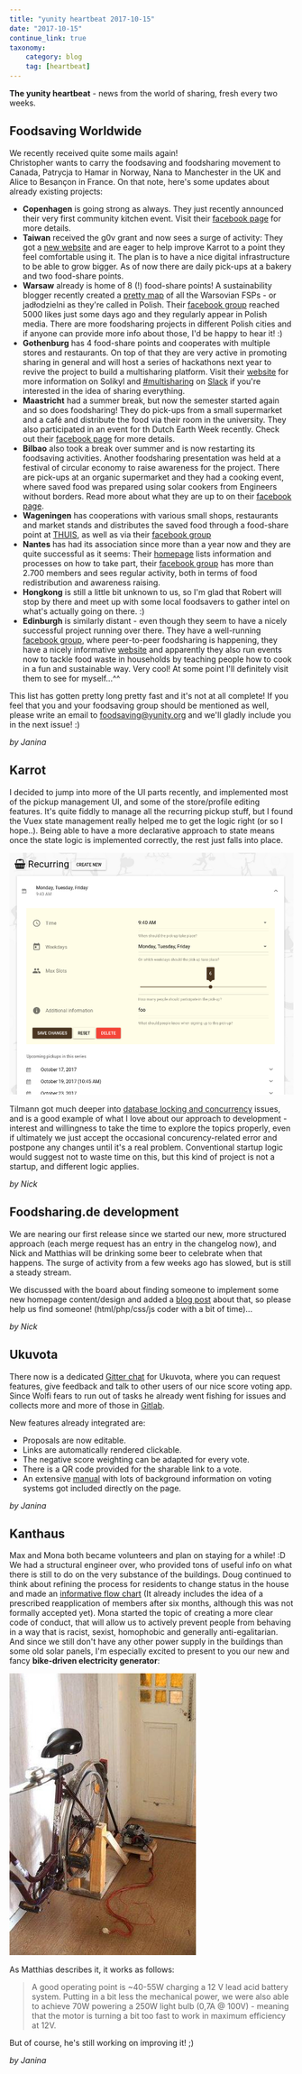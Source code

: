 ```yaml
---
title: "yunity heartbeat 2017-10-15"
date: "2017-10-15"
continue_link: true
taxonomy:
    category: blog
    tag: [heartbeat]
---
```


**The yunity heartbeat** - news from the world of sharing, fresh every two weeks.

## Foodsaving Worldwide
We recently received quite some mails again! <br>
Christopher wants to carry the foodsaving and foodsharing movement to Canada, Patrycja to Hamar in Norway, Nana to Manchester in the UK and Alice to Besançon in France. On that note, here's some updates about already existing projects:
- **Copenhagen** is going strong as always. They just recently announced their very first community kitchen event. Visit their [facebook page](https://www.facebook.com/FoodsharingCopenhagen) for more details.
- **Taiwan** received the g0v grant and now sees a surge of activity: They got a [new website](http://foodsharing.tw/) and are eager to help improve Karrot to a point they feel comfortable using it. The plan is to have a nice digital infrastructure to be able to grow bigger. As of now there are daily pick-ups at a bakery and two food-share points.
- **Warsaw** already is home of 8 (!) food-share points! A sustainability blogger recently created a [pretty map](http://www.nanowosmieci.pl/wp-content/uploads/2017/10/jad%C5%82odzielnie-warszawa_ulotka.jpg) of all the Warsovian FSPs - or jadłodzielni as they're called in Polish. Their [facebook group](https://www.facebook.com/FoodsharingWarszawa/) reached 5000 likes just some days ago and they regularly appear in Polish media. There are more foodsharing projects in different Polish cities and if anyone can provide more info about those, I'd be happy to hear it! :)
- **Gothenburg** has 4 food-share points and cooperates with multiple stores and restaurants. On top of that they are very active in promoting sharing in general and will host a series of hackathons next year to revive the project to build a multisharing platform. Visit their [website](http://solikyl.se/about/) for more information on Solikyl and [#multisharing](https://yunity.slack.com/messages/C5FFR125V/) on [Slack](https://slackin.yunity.org) if you're interested in the idea of sharing everything.
- **Maastricht** had a summer break, but now the semester started again and so does foodsharing! They do pick-ups from a small supermarket and a café and distribute the food via their room in the university. They also participated in an event for th Dutch Earth Week recently. Check out their [facebook page](https://www.facebook.com/FoodSharingMaastricht/) for more details.
- **Bilbao** also took a break over summer and is now restarting its foodsaving activities. Another foodsharing presentation was held at a festival of circular economy to raise awareness for the project. There are pick-ups at an organic supermarket and they had a cooking event, where saved food was prepared using solar cookers from Engineers without borders. Read more about what they are up to on their [facebook page](https://www.facebook.com/groups/1853289058224368/).
- **Wageningen** has cooperations with various small shops, restaurants and market stands and distributes the saved food through a food-share point at [THUIS](http://thuiswageningen.nl/), as well as via their [facebook group](https://www.facebook.com/groups/657511510960713/)
- **Nantes** has had its association since more than a year now and they are quite successful as it seems: Their [homepage](http://assodlc.wixsite.com/assodlc) lists information and processes on how to take part, their [facebook group](https://www.facebook.com/groups/DLC.association/) has more than 2.700 members and sees regular activity, both in terms of food redistribution and awareness raising.
- **Hongkong** is still a little bit unknown to us, so I'm glad that Robert will stop by there and meet up with some local foodsavers to gather intel on what's actually going on there. :)
- **Edinburgh** is similarly distant - even though they seem to have a nicely successful project running over there. They have a well-running [facebook group](https://www.facebook.com/groups/foodsharingedinburgh/), where peer-to-peer foodsharing is happening, they have a nicely informative [website](www.foodsharing.scot/) and apparently they also run events now to tackle food waste in households by teaching people how to cook in a fun and sustainable way. Very cool! At some point I'll definitely visit them to see for myself...^^

This list has gotten pretty long pretty fast and it's not at all complete! If you feel that you and your foodsaving group should be mentioned as well, please write an email to foodsaving@yunity.org and we'll gladly include you in the next issue! :)

_by Janina_

## Karrot

I decided to jump into more of the UI parts recently, and implemented most of the pickup management UI, and some of the store/profile editing features. It's quite fiddly to manage all the recurring pickup stuff, but I found the Vuex state management really helped me to get the logic right (or so I hope..). Being able to have a more declarative approach to state means once the state logic is implemented correctly, the rest just falls into place.

![](pickup-management.png)

Tilmann got much deeper into [database locking and concurrency](https://github.com/yunity/karrot-backend/issues/409) issues, and is a good example of what I love about our approach to development - interest and willingness to take the time to explore the topics properly, even if ultimately we just accept the occasional concurency-related error and postpone any changes until it's a real problem. Conventional startup logic would suggest not to waste time on this, but this kind of project is not a startup, and different logic applies.

_by Nick_

## Foodsharing.de development

We are nearing our first release since we started our new, more structured approach (each merge request has an entry in the changelog now), and Nick and Matthias will be drinking some beer to celebrate when that happens. The surge of activity from a few weeks ago has slowed, but is still a steady stream.

We discussed with the board about finding someone to implement some new homepage content/design and added a [blog post](https://devblog.foodsharing.de/2017/10/15/we-need-your-help.html) about that, so please help us find someone! (html/php/css/js coder with a bit of time)...

_by Nick_

## Ukuvota
There now is a dedicated [Gitter chat](https://gitter.im/ukuvota/Lobby) for Ukuvota, where you can request features, give feedback and talk to other users of our nice score voting app. Since Wolfi fears to run out of tasks he already went fishing for issues and collects more and more of those in [Gitlab](https://gitlab.com/yunity/ukuvota/issues).

New features already integrated are:
- Proposals are now editable.
- Links are automatically rendered clickable.
- The negative score weighting can be adapted for every vote.
- There is a QR code provided for the sharable link to a vote.
- An extensive [manual](https://staging.ukuvota.world/#/manual) with lots of background information on voting systems got included directly on the page.

_by Janina_

## Kanthaus
Max and Mona both became volunteers and plan on staying for a while! :D <br>
We had a structural engineer over, who provided tons of useful info on what there is still to do on the very substance of the buildings. Doug continued to think about refining the process for residents to change status in the house and made an [informative flow chart](https://user-images.githubusercontent.com/17573771/31617483-a2272784-b28f-11e7-9ed6-e1731eac503e.png) (It already includes the idea of a prescribed reapplication of members after six months, although this was not formally accepted yet). Mona started the topic of creating a more clear code of conduct, that will allow us to actively prevent people from behaving in a way that is racist, sexist, homophobic and generally anti-egalitarian. And since we still don't have any other power supply in the buildings than some old solar panels, I'm especially excited to present to you our new and fancy **bike-driven electricity generator**:

![](bikepower.jpg)

As Matthias describes it, it works as follows:
> A good operating point is ~40-55W charging a 12 V lead acid battery system. Putting in a bit less the mechanical power, we were also able to achieve 70W powering a 250W light bulb (0,7A @ 100V) - meaning that the motor is turning a bit too fast to work in maximum efficiency at 12V.

But of course, he's still working on improving it! ;)

_by Janina_
